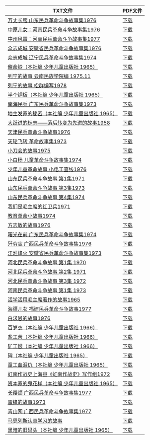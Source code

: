 | TXT文件 | PDF文件 |
| ------- | ------- |
| [万丈长缨 山东民兵革命斗争故事集1976](%E4%B8%87%E4%B8%88%E9%95%BF%E7%BC%A8%20%E5%B1%B1%E4%B8%9C%E6%B0%91%E5%85%B5%E9%9D%A9%E5%91%BD%E6%96%97%E4%BA%89%E6%95%85%E4%BA%8B%E9%9B%861976.txt) | [下载](%E4%B8%87%E4%B8%88%E9%95%BF%E7%BC%A8%20%E5%B1%B1%E4%B8%9C%E6%B0%91%E5%85%B5%E9%9D%A9%E5%91%BD%E6%96%97%E4%BA%89%E6%95%85%E4%BA%8B%E9%9B%861976.pdf) |
| [中原儿女：河南民兵革命斗争故事集1976](%E4%B8%AD%E5%8E%9F%E5%84%BF%E5%A5%B3%EF%BC%9A%E6%B2%B3%E5%8D%97%E6%B0%91%E5%85%B5%E9%9D%A9%E5%91%BD%E6%96%97%E4%BA%89%E6%95%85%E4%BA%8B%E9%9B%861976.txt) | [下载](%E4%B8%AD%E5%8E%9F%E5%84%BF%E5%A5%B3%EF%BC%9A%E6%B2%B3%E5%8D%97%E6%B0%91%E5%85%B5%E9%9D%A9%E5%91%BD%E6%96%97%E4%BA%89%E6%95%85%E4%BA%8B%E9%9B%861976.pdf) |
| [中州风雷：河南民兵革命斗争故事集1977](%E4%B8%AD%E5%B7%9E%E9%A3%8E%E9%9B%B7%EF%BC%9A%E6%B2%B3%E5%8D%97%E6%B0%91%E5%85%B5%E9%9D%A9%E5%91%BD%E6%96%97%E4%BA%89%E6%95%85%E4%BA%8B%E9%9B%861977.txt) | [下载](%E4%B8%AD%E5%B7%9E%E9%A3%8E%E9%9B%B7%EF%BC%9A%E6%B2%B3%E5%8D%97%E6%B0%91%E5%85%B5%E9%9D%A9%E5%91%BD%E6%96%97%E4%BA%89%E6%95%85%E4%BA%8B%E9%9B%861977.pdf) |
| [众志成城 安徽省民兵革命斗争故事集1976](%E4%BC%97%E5%BF%97%E6%88%90%E5%9F%8E%20%E5%AE%89%E5%BE%BD%E7%9C%81%E6%B0%91%E5%85%B5%E9%9D%A9%E5%91%BD%E6%96%97%E4%BA%89%E6%95%85%E4%BA%8B%E9%9B%861976.txt) | [下载](%E4%BC%97%E5%BF%97%E6%88%90%E5%9F%8E%20%E5%AE%89%E5%BE%BD%E7%9C%81%E6%B0%91%E5%85%B5%E9%9D%A9%E5%91%BD%E6%96%97%E4%BA%89%E6%95%85%E4%BA%8B%E9%9B%861976.pdf) |
| [众志成城 辽宁民兵革命斗争故事集1974](%E4%BC%97%E5%BF%97%E6%88%90%E5%9F%8E%20%E8%BE%BD%E5%AE%81%E6%B0%91%E5%85%B5%E9%9D%A9%E5%91%BD%E6%96%97%E4%BA%89%E6%95%85%E4%BA%8B%E9%9B%861974.txt) | [下载](%E4%BC%97%E5%BF%97%E6%88%90%E5%9F%8E%20%E8%BE%BD%E5%AE%81%E6%B0%91%E5%85%B5%E9%9D%A9%E5%91%BD%E6%96%97%E4%BA%89%E6%95%85%E4%BA%8B%E9%9B%861974.pdf) |
| [催命铃（本社编 少年儿童出版社 1965）](%E5%82%AC%E5%91%BD%E9%93%83%EF%BC%88%E6%9C%AC%E7%A4%BE%E7%BC%96%20%E5%B0%91%E5%B9%B4%E5%84%BF%E7%AB%A5%E5%87%BA%E7%89%88%E7%A4%BE%201965%EF%BC%89.txt) | [下载](%E5%82%AC%E5%91%BD%E9%93%83%EF%BC%88%E6%9C%AC%E7%A4%BE%E7%BC%96%20%E5%B0%91%E5%B9%B4%E5%84%BF%E7%AB%A5%E5%87%BA%E7%89%88%E7%A4%BE%201965%EF%BC%89.pdf) |
| [列宁的故事 云南民族学院编 1975.11](%E5%88%97%E5%AE%81%E7%9A%84%E6%95%85%E4%BA%8B%20%E4%BA%91%E5%8D%97%E6%B0%91%E6%97%8F%E5%AD%A6%E9%99%A2%E7%BC%96%201975.11.txt) | [下载](%E5%88%97%E5%AE%81%E7%9A%84%E6%95%85%E4%BA%8B%20%E4%BA%91%E5%8D%97%E6%B0%91%E6%97%8F%E5%AD%A6%E9%99%A2%E7%BC%96%201975.11.pdf) |
| [列宁的故事 松群编写1978](%E5%88%97%E5%AE%81%E7%9A%84%E6%95%85%E4%BA%8B%20%E6%9D%BE%E7%BE%A4%E7%BC%96%E5%86%991978.txt) | [下载](%E5%88%97%E5%AE%81%E7%9A%84%E6%95%85%E4%BA%8B%20%E6%9D%BE%E7%BE%A4%E7%BC%96%E5%86%991978.pdf) |
| [半个铜板（本社编  少年儿童出版社  1965）](%E5%8D%8A%E4%B8%AA%E9%93%9C%E6%9D%BF%EF%BC%88%E6%9C%AC%E7%A4%BE%E7%BC%96%20%20%E5%B0%91%E5%B9%B4%E5%84%BF%E7%AB%A5%E5%87%BA%E7%89%88%E7%A4%BE%20%201965%EF%BC%89.txt) | [下载](%E5%8D%8A%E4%B8%AA%E9%93%9C%E6%9D%BF%EF%BC%88%E6%9C%AC%E7%A4%BE%E7%BC%96%20%20%E5%B0%91%E5%B9%B4%E5%84%BF%E7%AB%A5%E5%87%BA%E7%89%88%E7%A4%BE%20%201965%EF%BC%89.pdf) |
| [南海民兵 广东民兵革命斗争故事集1973](%E5%8D%97%E6%B5%B7%E6%B0%91%E5%85%B5%20%E5%B9%BF%E4%B8%9C%E6%B0%91%E5%85%B5%E9%9D%A9%E5%91%BD%E6%96%97%E4%BA%89%E6%95%85%E4%BA%8B%E9%9B%861973.txt) | [下载](%E5%8D%97%E6%B5%B7%E6%B0%91%E5%85%B5%20%E5%B9%BF%E4%B8%9C%E6%B0%91%E5%85%B5%E9%9D%A9%E5%91%BD%E6%96%97%E4%BA%89%E6%95%85%E4%BA%8B%E9%9B%861973.pdf) |
| [地主发家的秘密（本社编  少年儿童出版社  1965）](%E5%9C%B0%E4%B8%BB%E5%8F%91%E5%AE%B6%E7%9A%84%E7%A7%98%E5%AF%86%EF%BC%88%E6%9C%AC%E7%A4%BE%E7%BC%96%20%20%E5%B0%91%E5%B9%B4%E5%84%BF%E7%AB%A5%E5%87%BA%E7%89%88%E7%A4%BE%20%201965%EF%BC%89.txt) | [下载](%E5%9C%B0%E4%B8%BB%E5%8F%91%E5%AE%B6%E7%9A%84%E7%A7%98%E5%AF%86%EF%BC%88%E6%9C%AC%E7%A4%BE%E7%BC%96%20%20%E5%B0%91%E5%B9%B4%E5%84%BF%E7%AB%A5%E5%87%BA%E7%89%88%E7%A4%BE%20%201965%EF%BC%89.pdf) |
| [大跃进的标志——落后转变为先进的故事1958](%E5%A4%A7%E8%B7%83%E8%BF%9B%E7%9A%84%E6%A0%87%E5%BF%97%E2%80%94%E2%80%94%E8%90%BD%E5%90%8E%E8%BD%AC%E5%8F%98%E4%B8%BA%E5%85%88%E8%BF%9B%E7%9A%84%E6%95%85%E4%BA%8B1958.txt) | [下载](%E5%A4%A7%E8%B7%83%E8%BF%9B%E7%9A%84%E6%A0%87%E5%BF%97%E2%80%94%E2%80%94%E8%90%BD%E5%90%8E%E8%BD%AC%E5%8F%98%E4%B8%BA%E5%85%88%E8%BF%9B%E7%9A%84%E6%95%85%E4%BA%8B1958.pdf) |
| [天津民兵革命斗争故事1976](%E5%A4%A9%E6%B4%A5%E6%B0%91%E5%85%B5%E9%9D%A9%E5%91%BD%E6%96%97%E4%BA%89%E6%95%85%E4%BA%8B1976.txt) | [下载](%E5%A4%A9%E6%B4%A5%E6%B0%91%E5%85%B5%E9%9D%A9%E5%91%BD%E6%96%97%E4%BA%89%E6%95%85%E4%BA%8B1976.pdf) |
| [天轮飞转 革命故事集1973](%E5%A4%A9%E8%BD%AE%E9%A3%9E%E8%BD%AC%20%E9%9D%A9%E5%91%BD%E6%95%85%E4%BA%8B%E9%9B%861973.txt) | [下载](%E5%A4%A9%E8%BD%AE%E9%A3%9E%E8%BD%AC%20%E9%9D%A9%E5%91%BD%E6%95%85%E4%BA%8B%E9%9B%861973.pdf) |
| [小刀会的故事1975](%E5%B0%8F%E5%88%80%E4%BC%9A%E7%9A%84%E6%95%85%E4%BA%8B1975.txt) | [下载](%E5%B0%8F%E5%88%80%E4%BC%9A%E7%9A%84%E6%95%85%E4%BA%8B1975.pdf) |
| [小白杨 儿童革命斗争故事集1974](%E5%B0%8F%E7%99%BD%E6%9D%A8%20%E5%84%BF%E7%AB%A5%E9%9D%A9%E5%91%BD%E6%96%97%E4%BA%89%E6%95%85%E4%BA%8B%E9%9B%861974.txt) | [下载](%E5%B0%8F%E7%99%BD%E6%9D%A8%20%E5%84%BF%E7%AB%A5%E9%9D%A9%E5%91%BD%E6%96%97%E4%BA%89%E6%95%85%E4%BA%8B%E9%9B%861974.pdf) |
| [少年儿童革命故事  小电工查线1976](%E5%B0%91%E5%B9%B4%E5%84%BF%E7%AB%A5%E9%9D%A9%E5%91%BD%E6%95%85%E4%BA%8B%20%20%E5%B0%8F%E7%94%B5%E5%B7%A5%E6%9F%A5%E7%BA%BF1976.txt) | [下载](%E5%B0%91%E5%B9%B4%E5%84%BF%E7%AB%A5%E9%9D%A9%E5%91%BD%E6%95%85%E4%BA%8B%20%20%E5%B0%8F%E7%94%B5%E5%B7%A5%E6%9F%A5%E7%BA%BF1976.pdf) |
| [山东民兵革命斗争故事 第1集1971](%E5%B1%B1%E4%B8%9C%E6%B0%91%E5%85%B5%E9%9D%A9%E5%91%BD%E6%96%97%E4%BA%89%E6%95%85%E4%BA%8B%20%E7%AC%AC1%E9%9B%861971.txt) | [下载](%E5%B1%B1%E4%B8%9C%E6%B0%91%E5%85%B5%E9%9D%A9%E5%91%BD%E6%96%97%E4%BA%89%E6%95%85%E4%BA%8B%20%E7%AC%AC1%E9%9B%861971.pdf) |
| [山东民兵革命斗争故事 第3集1973](%E5%B1%B1%E4%B8%9C%E6%B0%91%E5%85%B5%E9%9D%A9%E5%91%BD%E6%96%97%E4%BA%89%E6%95%85%E4%BA%8B%20%E7%AC%AC3%E9%9B%861973.txt) | [下载](%E5%B1%B1%E4%B8%9C%E6%B0%91%E5%85%B5%E9%9D%A9%E5%91%BD%E6%96%97%E4%BA%89%E6%95%85%E4%BA%8B%20%E7%AC%AC3%E9%9B%861973.pdf) |
| [山东民兵革命斗争故事 第4集1974](%E5%B1%B1%E4%B8%9C%E6%B0%91%E5%85%B5%E9%9D%A9%E5%91%BD%E6%96%97%E4%BA%89%E6%95%85%E4%BA%8B%20%E7%AC%AC4%E9%9B%861974.txt) | [下载](%E5%B1%B1%E4%B8%9C%E6%B0%91%E5%85%B5%E9%9D%A9%E5%91%BD%E6%96%97%E4%BA%89%E6%95%85%E4%BA%8B%20%E7%AC%AC4%E9%9B%861974.pdf) |
| [我们是毛主席的红卫兵1971](%E6%88%91%E4%BB%AC%E6%98%AF%E6%AF%9B%E4%B8%BB%E5%B8%AD%E7%9A%84%E7%BA%A2%E5%8D%AB%E5%85%B51971.txt) | [下载](%E6%88%91%E4%BB%AC%E6%98%AF%E6%AF%9B%E4%B8%BB%E5%B8%AD%E7%9A%84%E7%BA%A2%E5%8D%AB%E5%85%B51971.pdf) |
| [教育革命小故事1974](%E6%95%99%E8%82%B2%E9%9D%A9%E5%91%BD%E5%B0%8F%E6%95%85%E4%BA%8B1974.txt) | [下载](%E6%95%99%E8%82%B2%E9%9D%A9%E5%91%BD%E5%B0%8F%E6%95%85%E4%BA%8B1974.pdf) |
| [方志敏的故事1976](%E6%96%B9%E5%BF%97%E6%95%8F%E7%9A%84%E6%95%85%E4%BA%8B1976.txt) | [下载](%E6%96%B9%E5%BF%97%E6%95%8F%E7%9A%84%E6%95%85%E4%BA%8B1976.pdf) |
| [曙光在前 广东民兵革命斗争故事集1974](%E6%9B%99%E5%85%89%E5%9C%A8%E5%89%8D%20%E5%B9%BF%E4%B8%9C%E6%B0%91%E5%85%B5%E9%9D%A9%E5%91%BD%E6%96%97%E4%BA%89%E6%95%85%E4%BA%8B%E9%9B%861974.txt) | [下载](%E6%9B%99%E5%85%89%E5%9C%A8%E5%89%8D%20%E5%B9%BF%E4%B8%9C%E6%B0%91%E5%85%B5%E9%9D%A9%E5%91%BD%E6%96%97%E4%BA%89%E6%95%85%E4%BA%8B%E9%9B%861974.pdf) |
| [歼穷寇 广西民兵革命斗争故事集1976](%E6%AD%BC%E7%A9%B7%E5%AF%87%20%E5%B9%BF%E8%A5%BF%E6%B0%91%E5%85%B5%E9%9D%A9%E5%91%BD%E6%96%97%E4%BA%89%E6%95%85%E4%BA%8B%E9%9B%861976.txt) | [下载](%E6%AD%BC%E7%A9%B7%E5%AF%87%20%E5%B9%BF%E8%A5%BF%E6%B0%91%E5%85%B5%E9%9D%A9%E5%91%BD%E6%96%97%E4%BA%89%E6%95%85%E4%BA%8B%E9%9B%861976.pdf) |
| [江淮烽火 安徽省民兵革命斗争故事集1973](%E6%B1%9F%E6%B7%AE%E7%83%BD%E7%81%AB%20%E5%AE%89%E5%BE%BD%E7%9C%81%E6%B0%91%E5%85%B5%E9%9D%A9%E5%91%BD%E6%96%97%E4%BA%89%E6%95%85%E4%BA%8B%E9%9B%861973.txt) | [下载](%E6%B1%9F%E6%B7%AE%E7%83%BD%E7%81%AB%20%E5%AE%89%E5%BE%BD%E7%9C%81%E6%B0%91%E5%85%B5%E9%9D%A9%E5%91%BD%E6%96%97%E4%BA%89%E6%95%85%E4%BA%8B%E9%9B%861973.pdf) |
| [河北民兵革命斗争故事 第1集 1970](%E6%B2%B3%E5%8C%97%E6%B0%91%E5%85%B5%E9%9D%A9%E5%91%BD%E6%96%97%E4%BA%89%E6%95%85%E4%BA%8B%20%E7%AC%AC1%E9%9B%86%201970.txt) | [下载](%E6%B2%B3%E5%8C%97%E6%B0%91%E5%85%B5%E9%9D%A9%E5%91%BD%E6%96%97%E4%BA%89%E6%95%85%E4%BA%8B%20%E7%AC%AC1%E9%9B%86%201970.pdf) |
| [河北民兵革命斗争故事 第2集 1971](%E6%B2%B3%E5%8C%97%E6%B0%91%E5%85%B5%E9%9D%A9%E5%91%BD%E6%96%97%E4%BA%89%E6%95%85%E4%BA%8B%20%E7%AC%AC2%E9%9B%86%201971.txt) | [下载](%E6%B2%B3%E5%8C%97%E6%B0%91%E5%85%B5%E9%9D%A9%E5%91%BD%E6%96%97%E4%BA%89%E6%95%85%E4%BA%8B%20%E7%AC%AC2%E9%9B%86%201971.pdf) |
| [河北民兵革命斗争故事 第3集 1972](%E6%B2%B3%E5%8C%97%E6%B0%91%E5%85%B5%E9%9D%A9%E5%91%BD%E6%96%97%E4%BA%89%E6%95%85%E4%BA%8B%20%E7%AC%AC3%E9%9B%86%201972.txt) | [下载](%E6%B2%B3%E5%8C%97%E6%B0%91%E5%85%B5%E9%9D%A9%E5%91%BD%E6%96%97%E4%BA%89%E6%95%85%E4%BA%8B%20%E7%AC%AC3%E9%9B%86%201972.pdf) |
| [河南民兵革命斗争故事 第1集 1973](%E6%B2%B3%E5%8D%97%E6%B0%91%E5%85%B5%E9%9D%A9%E5%91%BD%E6%96%97%E4%BA%89%E6%95%85%E4%BA%8B%20%E7%AC%AC1%E9%9B%86%201973.txt) | [下载](%E6%B2%B3%E5%8D%97%E6%B0%91%E5%85%B5%E9%9D%A9%E5%91%BD%E6%96%97%E4%BA%89%E6%95%85%E4%BA%8B%20%E7%AC%AC1%E9%9B%86%201973.pdf) |
| [活学活用毛主席著作的故事1965](%E6%B4%BB%E5%AD%A6%E6%B4%BB%E7%94%A8%E6%AF%9B%E4%B8%BB%E5%B8%AD%E8%91%97%E4%BD%9C%E7%9A%84%E6%95%85%E4%BA%8B1965.txt) | [下载](%E6%B4%BB%E5%AD%A6%E6%B4%BB%E7%94%A8%E6%AF%9B%E4%B8%BB%E5%B8%AD%E8%91%97%E4%BD%9C%E7%9A%84%E6%95%85%E4%BA%8B1965.pdf) |
| [海疆儿女 福建民兵革命斗争故事1977](%E6%B5%B7%E7%96%86%E5%84%BF%E5%A5%B3%20%E7%A6%8F%E5%BB%BA%E6%B0%91%E5%85%B5%E9%9D%A9%E5%91%BD%E6%96%97%E4%BA%89%E6%95%85%E4%BA%8B1977.txt) | [下载](%E6%B5%B7%E7%96%86%E5%84%BF%E5%A5%B3%20%E7%A6%8F%E5%BB%BA%E6%B0%91%E5%85%B5%E9%9D%A9%E5%91%BD%E6%96%97%E4%BA%89%E6%95%85%E4%BA%8B1977.pdf) |
| [白求恩的故事1976](%E7%99%BD%E6%B1%82%E6%81%A9%E7%9A%84%E6%95%85%E4%BA%8B1976.txt) | [下载](%E7%99%BD%E6%B1%82%E6%81%A9%E7%9A%84%E6%95%85%E4%BA%8B1976.pdf) |
| [百岁衣（本社编  少年儿童出版社  1966）](%E7%99%BE%E5%B2%81%E8%A1%A3%EF%BC%88%E6%9C%AC%E7%A4%BE%E7%BC%96%20%20%E5%B0%91%E5%B9%B4%E5%84%BF%E7%AB%A5%E5%87%BA%E7%89%88%E7%A4%BE%20%201966%EF%BC%89.txt) | [下载](%E7%99%BE%E5%B2%81%E8%A1%A3%EF%BC%88%E6%9C%AC%E7%A4%BE%E7%BC%96%20%20%E5%B0%91%E5%B9%B4%E5%84%BF%E7%AB%A5%E5%87%BA%E7%89%88%E7%A4%BE%20%201966%EF%BC%89.pdf) |
| [盐工苦（本社编  少年儿童出版社  1966）](%E7%9B%90%E5%B7%A5%E8%8B%A6%EF%BC%88%E6%9C%AC%E7%A4%BE%E7%BC%96%20%20%E5%B0%91%E5%B9%B4%E5%84%BF%E7%AB%A5%E5%87%BA%E7%89%88%E7%A4%BE%20%201966%EF%BC%89.txt) | [下载](%E7%9B%90%E5%B7%A5%E8%8B%A6%EF%BC%88%E6%9C%AC%E7%A4%BE%E7%BC%96%20%20%E5%B0%91%E5%B9%B4%E5%84%BF%E7%AB%A5%E5%87%BA%E7%89%88%E7%A4%BE%20%201966%EF%BC%89.pdf) |
| [矿工恨（本社编  少年儿童出版社  1966）](%E7%9F%BF%E5%B7%A5%E6%81%A8%EF%BC%88%E6%9C%AC%E7%A4%BE%E7%BC%96%20%20%E5%B0%91%E5%B9%B4%E5%84%BF%E7%AB%A5%E5%87%BA%E7%89%88%E7%A4%BE%20%201966%EF%BC%89.txt) | [下载](%E7%9F%BF%E5%B7%A5%E6%81%A8%EF%BC%88%E6%9C%AC%E7%A4%BE%E7%BC%96%20%20%E5%B0%91%E5%B9%B4%E5%84%BF%E7%AB%A5%E5%87%BA%E7%89%88%E7%A4%BE%20%201966%EF%BC%89.pdf) |
| [碑（本社编  少年儿童出版社  1965）](%E7%A2%91%EF%BC%88%E6%9C%AC%E7%A4%BE%E7%BC%96%20%20%E5%B0%91%E5%B9%B4%E5%84%BF%E7%AB%A5%E5%87%BA%E7%89%88%E7%A4%BE%20%201965%EF%BC%89.txt) | [下载](%E7%A2%91%EF%BC%88%E6%9C%AC%E7%A4%BE%E7%BC%96%20%20%E5%B0%91%E5%B9%B4%E5%84%BF%E7%AB%A5%E5%87%BA%E7%89%88%E7%A4%BE%20%201965%EF%BC%89.pdf) |
| [童工血泪仇（本社编  少年儿童出版社  1965）](%E7%AB%A5%E5%B7%A5%E8%A1%80%E6%B3%AA%E4%BB%87%EF%BC%88%E6%9C%AC%E7%A4%BE%E7%BC%96%20%20%E5%B0%91%E5%B9%B4%E5%84%BF%E7%AB%A5%E5%87%BA%E7%89%88%E7%A4%BE%20%201965%EF%BC%89.txt) | [下载](%E7%AB%A5%E5%B7%A5%E8%A1%80%E6%B3%AA%E4%BB%87%EF%BC%88%E6%9C%AC%E7%A4%BE%E7%BC%96%20%20%E5%B0%91%E5%B9%B4%E5%84%BF%E7%AB%A5%E5%87%BA%E7%89%88%E7%A4%BE%20%201965%EF%BC%89.pdf) |
| [虹南作战史上海县《虹南作战史》写作组1972](%E8%99%B9%E5%8D%97%E4%BD%9C%E6%88%98%E5%8F%B2%E4%B8%8A%E6%B5%B7%E5%8E%BF%E3%80%8A%E8%99%B9%E5%8D%97%E4%BD%9C%E6%88%98%E5%8F%B2%E3%80%8B%E5%86%99%E4%BD%9C%E7%BB%841972.txt) | [下载](%E8%99%B9%E5%8D%97%E4%BD%9C%E6%88%98%E5%8F%B2%E4%B8%8A%E6%B5%B7%E5%8E%BF%E3%80%8A%E8%99%B9%E5%8D%97%E4%BD%9C%E6%88%98%E5%8F%B2%E3%80%8B%E5%86%99%E4%BD%9C%E7%BB%841972.pdf) |
| [资本家的鬼花样（本社编  少年儿童出版社  1965）](%E8%B5%84%E6%9C%AC%E5%AE%B6%E7%9A%84%E9%AC%BC%E8%8A%B1%E6%A0%B7%EF%BC%88%E6%9C%AC%E7%A4%BE%E7%BC%96%20%20%E5%B0%91%E5%B9%B4%E5%84%BF%E7%AB%A5%E5%87%BA%E7%89%88%E7%A4%BE%20%201965%EF%BC%89.txt) | [下载](%E8%B5%84%E6%9C%AC%E5%AE%B6%E7%9A%84%E9%AC%BC%E8%8A%B1%E6%A0%B7%EF%BC%88%E6%9C%AC%E7%A4%BE%E7%BC%96%20%20%E5%B0%91%E5%B9%B4%E5%84%BF%E7%AB%A5%E5%87%BA%E7%89%88%E7%A4%BE%20%201965%EF%BC%89.pdf) |
| [长缨颂 广西民兵革命斗争故事集1977](%E9%95%BF%E7%BC%A8%E9%A2%82%20%E5%B9%BF%E8%A5%BF%E6%B0%91%E5%85%B5%E9%9D%A9%E5%91%BD%E6%96%97%E4%BA%89%E6%95%85%E4%BA%8B%E9%9B%861977.txt) | [下载](%E9%95%BF%E7%BC%A8%E9%A2%82%20%E5%B9%BF%E8%A5%BF%E6%B0%91%E5%85%B5%E9%9D%A9%E5%91%BD%E6%96%97%E4%BA%89%E6%95%85%E4%BA%8B%E9%9B%861977.pdf) |
| [雷锋的故事1973](%E9%9B%B7%E9%94%8B%E7%9A%84%E6%95%85%E4%BA%8B1973.txt) | [下载](%E9%9B%B7%E9%94%8B%E7%9A%84%E6%95%85%E4%BA%8B1973.pdf) |
| [青山网 广西民兵革命斗争故事集1977](%E9%9D%92%E5%B1%B1%E7%BD%91%20%E5%B9%BF%E8%A5%BF%E6%B0%91%E5%85%B5%E9%9D%A9%E5%91%BD%E6%96%97%E4%BA%89%E6%95%85%E4%BA%8B%E9%9B%861977.txt) | [下载](%E9%9D%92%E5%B1%B1%E7%BD%91%20%E5%B9%BF%E8%A5%BF%E6%B0%91%E5%85%B5%E9%9D%A9%E5%91%BD%E6%96%97%E4%BA%89%E6%95%85%E4%BA%8B%E9%9B%861977.pdf) |
| [马恩列斯认真学习的故事](%E9%A9%AC%E6%81%A9%E5%88%97%E6%96%AF%E8%AE%A4%E7%9C%9F%E5%AD%A6%E4%B9%A0%E7%9A%84%E6%95%85%E4%BA%8B.txt) | [下载](%E9%A9%AC%E6%81%A9%E5%88%97%E6%96%AF%E8%AE%A4%E7%9C%9F%E5%AD%A6%E4%B9%A0%E7%9A%84%E6%95%85%E4%BA%8B.pdf) |
| [黑暗的旧码头（本社编  少年儿童出版社  1965）](%E9%BB%91%E6%9A%97%E7%9A%84%E6%97%A7%E7%A0%81%E5%A4%B4%EF%BC%88%E6%9C%AC%E7%A4%BE%E7%BC%96%20%20%E5%B0%91%E5%B9%B4%E5%84%BF%E7%AB%A5%E5%87%BA%E7%89%88%E7%A4%BE%20%201965%EF%BC%89.txt) | [下载](%E9%BB%91%E6%9A%97%E7%9A%84%E6%97%A7%E7%A0%81%E5%A4%B4%EF%BC%88%E6%9C%AC%E7%A4%BE%E7%BC%96%20%20%E5%B0%91%E5%B9%B4%E5%84%BF%E7%AB%A5%E5%87%BA%E7%89%88%E7%A4%BE%20%201965%EF%BC%89.pdf) |
